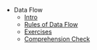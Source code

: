 - Data Flow
  - [Intro](./Intro.md "Intro")
  - [Rules of Data Flow](./Rules-of-Data-Flow.md "Rules of Data Flow")
  - [Exercises](./Exercises.md "Exercises")
  - [Comprehension Check](./Comprehension-Check.md "Comprehension Check")

